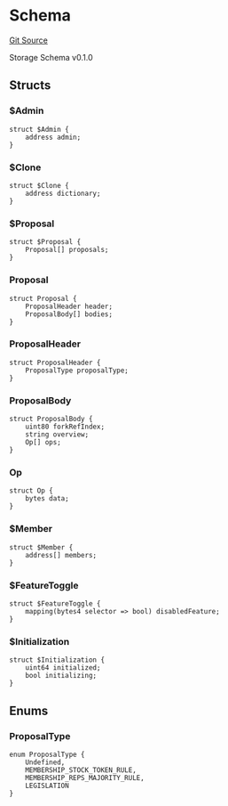 # Schema
[Git Source](https://github.com/metacontract/mc/blob/c3fc2b414d37afc92bb1cf2e606b4b2bede47403/plugin-functions/std/storage/Schema.sol)

Storage Schema v0.1.0


## Structs
### $Admin

```solidity
struct $Admin {
    address admin;
}
```

### $Clone

```solidity
struct $Clone {
    address dictionary;
}
```

### $Proposal

```solidity
struct $Proposal {
    Proposal[] proposals;
}
```

### Proposal

```solidity
struct Proposal {
    ProposalHeader header;
    ProposalBody[] bodies;
}
```

### ProposalHeader

```solidity
struct ProposalHeader {
    ProposalType proposalType;
}
```

### ProposalBody

```solidity
struct ProposalBody {
    uint80 forkRefIndex;
    string overview;
    Op[] ops;
}
```

### Op

```solidity
struct Op {
    bytes data;
}
```

### $Member

```solidity
struct $Member {
    address[] members;
}
```

### $FeatureToggle

```solidity
struct $FeatureToggle {
    mapping(bytes4 selector => bool) disabledFeature;
}
```

### $Initialization

```solidity
struct $Initialization {
    uint64 initialized;
    bool initializing;
}
```

## Enums
### ProposalType

```solidity
enum ProposalType {
    Undefined,
    MEMBERSHIP_STOCK_TOKEN_RULE,
    MEMBERSHIP_REPS_MAJORITY_RULE,
    LEGISLATION
}
```

